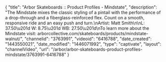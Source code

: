 {
    "title": "Arbor Skateboards :: Product Profiles - Mindstate",
    "description": "The Mindstate mixes the classic styling of a pintail with the performance of a drop-through and a fiberglass-reinforced flex. Count on a smooth, responsive ride and an easy push and turn.\nArtist: Matt Smith\n\nL: 37.50\u201d W: 8.75\u201d WB: 27.50\u201d\nTo learn more about the Mindstate visit: arborcollective.com\/skateboards\/products\/mindstate-walnut\/",
    "channelid": "3763991",
    "videoid": "6416788",
    "date_created": "1443550021",
    "date_modified": "1446071992",
    "type": "captivate",
    "layout": "channelVideo",
    "url": "\/arbor\/arbor-skateboards-product-profiles-mindstate\/3763991-6416788"
}